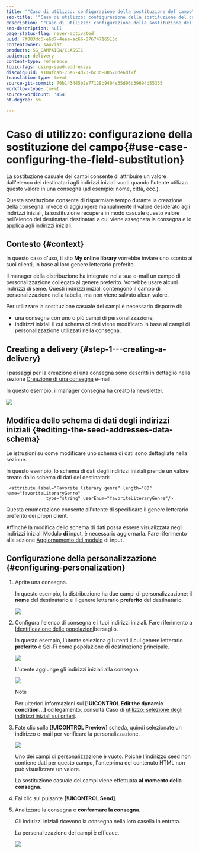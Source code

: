 ```yaml
---
title: '"Caso di utilizzo: configurazione della sostituzione del campo"'
seo-title: '"Caso di utilizzo: configurazione della sostituzione del campo"'
description: '"Caso di utilizzo: configurazione della sostituzione del campo"'
seo-description: null
page-status-flag: never-activated
uuid: 7f083dc6-e6d7-4eea-ac66-87674716515c
contentOwner: sauviat
products: SG_CAMPAIGN/CLASSIC
audience: delivery
content-type: reference
topic-tags: using-seed-addresses
discoiquuid: a104fcab-75e6-4d73-bc3d-88570de6df7f
translation-type: tm+mt
source-git-commit: 70b143445b2e77128b9404e35d96b39694d55335
workflow-type: tm+mt
source-wordcount: '454'
ht-degree: 6%

---
```



# Caso di utilizzo: configurazione della sostituzione del campo{#use-case-configuring-the-field-substitution}

La sostituzione casuale dei campi consente di attribuire un valore dall&#39;elenco dei destinatari agli indirizzi iniziali vuoti quando l&#39;utente utilizza questo valore in una consegna (ad esempio: nome, città, ecc.).

Questa sostituzione consente di risparmiare tempo durante la creazione della consegna: invece di aggiungere manualmente il valore desiderato agli indirizzi iniziali, la sostituzione recupera in modo casuale questo valore nell’elenco dei destinatari destinatari a cui viene assegnata la consegna e lo applica agli indirizzi iniziali.

## Contesto {#context}

In questo caso d&#39;uso, il sito **My online library** vorrebbe inviare uno sconto ai suoi clienti, in base al loro genere letterario preferito.

Il manager della distribuzione ha integrato nella sua e-mail un campo di personalizzazione collegato al genere preferito. Vorrebbe usare alcuni indirizzi di seme. Questi indirizzi iniziali contengono il campo di personalizzazione nella tabella, ma non viene salvato alcun valore.

Per utilizzare la sostituzione casuale dei campi è necessario disporre di:

* una consegna con uno o più campi di personalizzazione,
* indirizzi iniziali il cui schema **di** dati viene modificato in base ai campi di personalizzazione utilizzati nella consegna.

## Creating a delivery {#step-1---creating-a-delivery}

I passaggi per la creazione di una consegna sono descritti in dettaglio nella sezione [Creazione di una consegna](../../delivery/using/creating-an-email-delivery.md) e-mail.

In questo esempio, il manager consegna ha creato la newsletter.

![](assets/dlv_seeds_usecase_24.png)

## Modifica dello schema di dati degli indirizzi iniziali {#editing-the-seed-addresses-data-schema}

Le istruzioni su come modificare uno schema di dati sono dettagliate nella sezione.

In questo esempio, lo schema di dati degli indirizzi iniziali prende un valore creato dallo schema di dati dei destinatari:

```
 <attribute label="Favorite literary genre" length="80" name="favoriteLiteraryGenre"
               type="string" userEnum="favoriteLiteraryGenre"/>
```

Questa enumerazione consente all&#39;utente di specificare il genere letterario preferito dei propri client.

Affinché la modifica dello schema di dati possa essere visualizzata negli indirizzi iniziali Modulo **di** input, è necessario aggiornarla. Fare riferimento alla sezione [Aggiornamento del modulo](../../delivery/using/use-case--selecting-seed-addresses-on-criteria.md#updating-the-input-form) di input.

## Configurazione della personalizzazione {#configuring-personalization}

1. Aprite una consegna.

   In questo esempio, la distribuzione ha due campi di personalizzazione: il **nome** del destinatario e il genere letterario **preferito** del destinatario.

   ![](assets/dlv_seeds_usecase_25.png)

1. Configura l&#39;elenco di consegna e i tuoi indirizzi iniziali. Fare riferimento a [Identificazione delle popolazioni](../../delivery/using/steps-defining-the-target-population.md)bersaglio.

   In questo esempio, l&#39;utente seleziona gli utenti il cui genere letterario **preferito** è Sci-Fi come popolazione di destinazione principale.

   ![](assets/dlv_seeds_usecase_26.png)

   L&#39;utente aggiunge gli indirizzi iniziali alla consegna.

   ![](assets/dlv_seeds_usecase_27.png)

   >[!NOTE]
   >
   >Per ulteriori informazioni sul **[!UICONTROL Edit the dynamic condition...]** collegamento, consulta Caso di [utilizzo: selezione degli indirizzi iniziali sui criteri](../../delivery/using/use-case--selecting-seed-addresses-on-criteria.md).

1. Fate clic sulla **[!UICONTROL Preview]** scheda, quindi selezionate un indirizzo e-mail per verificare la personalizzazione.

   ![](assets/dlv_seeds_usecase_28.png)

   Uno dei campi di personalizzazione è vuoto. Poiché l&#39;indirizzo seed non contiene dati per questo campo, l&#39;anteprima del contenuto HTML non può visualizzare un valore.

   La sostituzione casuale dei campi viene effettuata **al momento della consegna**.

1. Fai clic sul pulsante **[!UICONTROL Send]**.
1. Analizzare la consegna e **confermare la consegna**.

   Gli indirizzi iniziali ricevono la consegna nella loro casella in entrata.

   La personalizzazione dei campi è efficace.

   ![](assets/dlv_seeds_usecase_08.png)
